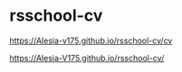# rsschool-cv
https://Alesia-v175.github.io/rsschool-cv/cv

https://Alesia-V175.github.io/rsschool-cv/